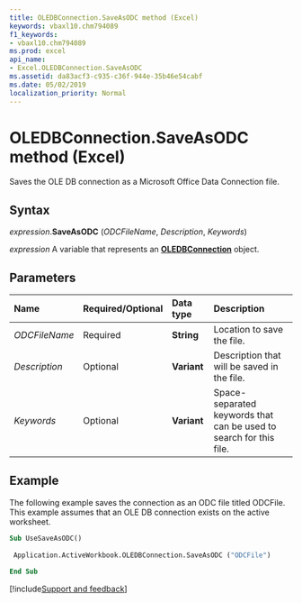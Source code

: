 ```yaml
---
title: OLEDBConnection.SaveAsODC method (Excel)
keywords: vbaxl10.chm794089
f1_keywords:
- vbaxl10.chm794089
ms.prod: excel
api_name:
- Excel.OLEDBConnection.SaveAsODC
ms.assetid: da83acf3-c935-c36f-944e-35b46e54cabf
ms.date: 05/02/2019
localization_priority: Normal
---
```



# OLEDBConnection.SaveAsODC method (Excel)

Saves the OLE DB connection as a Microsoft Office Data Connection file.


## Syntax

_expression_.**SaveAsODC** (_ODCFileName_, _Description_, _Keywords_)

_expression_ A variable that represents an **[OLEDBConnection](Excel.OLEDBConnection.md)** object.


## Parameters

|Name|Required/Optional|Data type|Description|
|:-----|:-----|:-----|:-----|
| _ODCFileName_|Required| **String**|Location to save the file.|
| _Description_|Optional| **Variant**|Description that will be saved in the file.|
| _Keywords_|Optional| **Variant**|Space-separated keywords that can be used to search for this file.|

## Example

The following example saves the connection as an ODC file titled ODCFile. This example assumes that an OLE DB connection exists on the active worksheet.

```vb
Sub UseSaveAsODC() 
 
 Application.ActiveWorkbook.OLEDBConnection.SaveAsODC ("ODCFile") 
 
End Sub
```



[!include[Support and feedback](~/includes/feedback-boilerplate.md)]